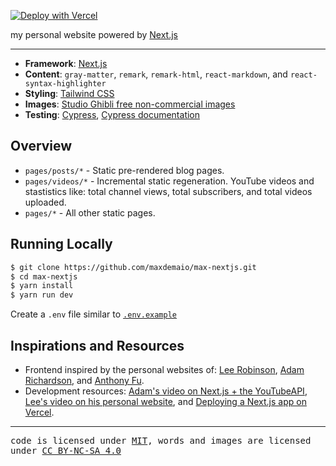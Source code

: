 [![Deploy with Vercel](https://vercel.com/button)](https://vercel.com/new/clone?repository-url=https%3A%2F%2Fgithub.com%2Fmaxwelldemaio%2Fmax-nextjs)

my personal website powered by [Next.js](https://nextjs.org/)

---

- **Framework**: [Next.js](https://nextjs.org/)
- **Content**: `gray-matter`, `remark`, `remark-html`, `react-markdown`, and `react-syntax-highlighter`
- **Styling**: [Tailwind CSS](https://tailwindcss.com/)
- **Images**: [Studio Ghibli free non-commercial images](https://www.ghibli.jp/info/013344/)
- **Testing**: [Cypress](https://dashboard.cypress.io/), [Cypress documentation](https://www.cypress.io/)

## Overview

- `pages/posts/*` - Static pre-rendered blog pages.
- `pages/videos/*` - Incremental static regeneration. YouTube videos and stastistics like: total channel views, total subscribers, and total videos uploaded.
- `pages/*` - All other static pages.

## Running Locally

```bash
$ git clone https://github.com/maxdemaio/max-nextjs.git
$ cd max-nextjs
$ yarn install
$ yarn run dev
```

Create a `.env` file similar to [`.env.example`](./env.example)

## Inspirations and Resources

- Frontend inspired by the personal websites of: [Lee Robinson](https://github.com/leerob), [Adam Richardson](https://github.com/adamrichardson14), and [Anthony Fu](https://github.com/antfu).
- Development resources: [Adam's video on Next.js + the YouTubeAPI](https://www.youtube.com/watch?v=cyXQFjD_RAE), [Lee's video on his personal website](https://www.youtube.com/watch?v=xXQsF0q8KUg), and [Deploying a Next.js app on Vercel](https://www.youtube.com/watch?v=ben3vRAqvKE).

---

<samp>code is licensed under [MIT](./LICENSE), words and images are licensed under [CC BY-NC-SA 4.0](https://creativecommons.org/licenses/by-nc-sa/4.0/)</samp>

